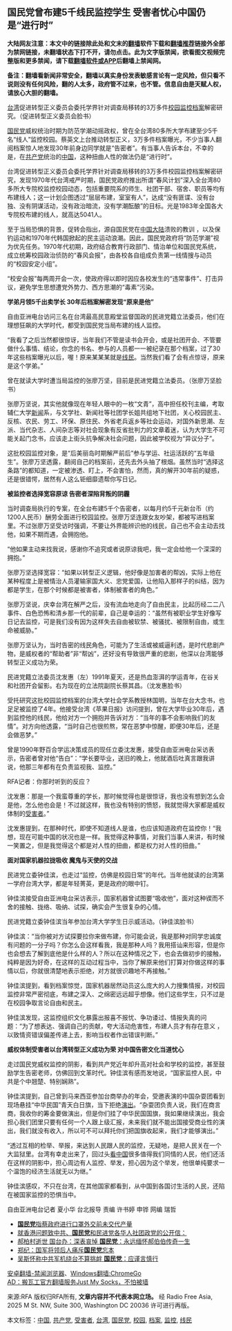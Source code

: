  <h2>国民党曾布建5千线民监控学生  受害者忧心中国仍是“进行时”</h2> <p class="notice"><b>大陆网友注意：本文中的链接除此处和文末的<a href="https://github.com/bannedbook/fanqiang" >翻墙</a>软件下载和<a href="https://github.com/killgcd/justmysocks/blob/master/README.md">翻墙推荐</a>链接外全部为禁网链接，未翻墙状态下打不开，请勿点击。此为文字版禁闻，欲看图文视频完整版和更多禁闻，请下载<a href="https://github.com/bannedbook/fanqiang">翻墙软件或APP</a>后翻墙上禁闻网。</p><p>备注：翻墙看新闻非常安全，翻墙以真实身份发表敏感言论有一定风险，但只看不说则没有任何风险，翻的人太多，政府管不过来，也不管。信息自由是天赋人权，请放心大胆的翻墙。</b></p>  <div class="entry"> <p><span><a href="https://www.bannedbook.org/bnews/tag/%e5%8f%b0%e6%b9%be/" class="st_tag internal_tag" rel="tag" title="标签 台湾 下的日志">台湾</a>促进转型正义委员会委托学界针对调查局移转的3万多件<a href="https://www.bannedbook.org/bnews/tag/%e6%a0%a1%e5%9b%ad/" class="st_tag internal_tag" rel="tag" title="标签 校园 下的日志">校园</a><a href="https://www.bannedbook.org/bnews/tag/%e7%9b%91%e6%8e%a7/" class="st_tag internal_tag" rel="tag" title="标签 监控 下的日志">监控</a><a href="https://www.bannedbook.org/bnews/tag/%E6%A1%A3%E6%A1%88/" class="st_tag internal_tag" rel="tag" title="标签 档案 下的日志">档案</a>解密研究。（促进转型正义委员会脸书）</span></p> <p><a href="https://www.bannedbook.org/bnews/tag/%e5%9b%bd%e6%b0%91%e5%85%9a/" class="st_tag internal_tag" rel="tag" title="标签 国民党 下的日志">国民党</a>威权统治时期为防范学潮动摇政权，曾在全台湾80多所大学布建至少5千名“线人”监控校园。蔡英文上台推动转型正义，3万多件档案曝光，不少当事人翻阅档案惊人地发现30年前身边同学就是“告密者”。有当事人告诉本台，不幸的是，在<a href="https://www.bannedbook.org/bnews/tag/%e5%85%b1%e4%ba%a7%e5%85%9a/" class="st_tag internal_tag" rel="tag" title="标签 共产党 下的日志">共产党</a>统治的<span class='wp_keywordlink_affiliate'><a href="https://www.bannedbook.org/" title="中国" target="_blank">中国</a></span>，这种扭曲人性的做法仍是“进行时”。</p> <p>台湾促进转型正义委员会委托学界针对调查局移转的3万多件校园监控档案解密研究，发现1970年代台湾戒严时期，国民党政府推出所谓“春风计划”深入全台湾80多所大专院校监控校园动态，包括重要院系的师生、社团干部、宿舍、职员等均有布建线人；这一计划企图透过“层层布建，室室有人”，达成“没有匪谍、没有台独、没有阴谋活动，没有政治暗流，没有学潮酝酿”的目标。光是1983年全国各大专院校布建的线人，就高达5041人。</p> <p>至于当局恐惧的背景，促转会指出，源自国民党在<a href="https://www.bannedbook.org/bnews/tag/%E4%B8%AD%E5%9B%BD/" class="st_tag internal_tag" rel="tag" title="标签 中国 下的日志">中国</a><span class='wp_keywordlink_affiliate'><a href="https://www.bannedbook.org/" title="大陆" target="_blank">大陆</a></span>溃败的教训 ，以及保钓运动和1970年代韩国掀起的民主运动浪潮。因此，国民党政府将“防范学潮”视为优先任务。1970年代初期，政府结合教育行政部门、情治单位和国民党系统，成立统筹校园政治侦防的“春风会报”，由各校各自组成负责第一线情搜与动员的“校园安定小组”。</p> <p>“校安会报”每两周开会一次，使政府得以即时因应各校发生的“违常事件”、打击异议，避免学生思想遭党外势力、西方思潮的“毒素”污染。</p> <p><b>学弟月领5千出卖学长 30年后档案解密发现“原来是他”</b></p> <p>自由亚洲电台访问三名在台湾最高民意殿堂监督国政的民进党籍立法委员，他们在理想狂飙的大学时代，都受到国民党当局布建的线人监控。</p> <p>“我看了之后当然都很惊讶，当年我们不管是读书会开会，或是社团开会、不管要做什么事情、结论，你念的书名、参与的人员都一一被纪录在那个档案，过了30年这些档案曝光以后，喔！原来某某某就是<a href="https://www.bannedbook.org/bnews/tag/%E7%BA%BF%E6%B0%91/" class="st_tag internal_tag" rel="tag" title="标签 线民 下的日志">线民</a>。当然我们看了会有点惊讶，原来是这个学弟。”</p> <p><span>曾在就读大学时遭当局监控的张廖万坚，目前是民进党籍立法委员。（张廖万坚脸书）</span></p>  <p>张廖万坚说，其实他就像现在年轻人眼中的一枚“文青”，高中担任校刊主编，考取辅仁大学<span class='wp_keywordlink_affiliate'><a href="https://www.bannedbook.org/" title="新闻">新闻</a></span>系，与文学社、新闻社等社团学长姐共组地下社团，关心校园民主、反核、农民、劳工、环保、原住民、外省老兵返乡等社会运动，对国外新思潮、左派、当代杂志、人间杂志等对社会现象有反省批判力的文章着迷，认为大学生不可能关起门念书，应该走上街头抗争解决社会问题，因此被学校视为“异议分子”。</p> <p>这批校园监控对象，是“后美丽岛时期解严前后”参与学运、社运活跃的“五年级生”。张廖万坚透露，翻阅自己的档案前，还先去外头抽了根烟。虽然当时“选择这条路”的都知道，一定被渗透、盯上，不会害怕，然而，真的解开30年前的疑惑，还是很错愕，居然有人这么钜细靡遗帮你写日记。</p> <p><b>被监控者选择宽容原谅  告密者深陷背叛的阴霾</b></p> <p>当时调查局执行的专案，在全台布建5千个告密者，以每月约5千元新台币（约1200人民币）酬劳全面进行校园监控。张廖万坚连跟女友吵架，都被写进档案里。不过张廖万坚受访时强调，不要让外界能辨识他的线民，自己也不会主动去找他，如果不期而遇，会拥抱他。</p> <p>“他如果主动来找我说，感谢你不追究或者说原谅我吧，我一定会给他一个深深的拥抱。”</p> <p>张廖万坚选择宽容：“如果以转型正义逻辑，他好像是加害者的帮凶，实际上他在某种程度上是被情治人员灌输家国大义、忠党爱国，让他陷入那样子的纠结，因为都是学生，在那个时候都是被害者，体制被害者的角色。”</p> <p>张廖万坚说，庆幸台湾在解严之后，没有流血地走向了自由民主，比起历经二二八事件、白色恐怖和清乡那一代的前辈，自己是幸运的：“虽然有被职业学生好像写日记去监控，可是我们没有因为这样失去自由被软禁、被骚扰、被限制自由，或生命被威胁。”</p> <p>张廖万坚认为，当时告密的线民角色，可能为了生活或被威逼利透，是时代悲剧产物，是威权者的“帮助者”非“帮凶”，还好没有导致很严重的悲剧，他深以台湾能够转型正义成功为荣。</p> <p><span>民进党籍立法委员沈发惠（左）1991年夏天，还是热血澎湃的学运青年，在谷关和社团开会留影。右为现在的立法院副院长蔡其昌。（沈发惠脸书）</span></p>  <p>受托研究这批校园监控档案的台湾大学社会学系教授林国明，当年在台大念书，也足足被监控了4年。他接受台湾《苹果日报》访问提到，曾在大学毕业30年后，遇到监控他的线民，他给对方一个拥抱并告诉对方：“当年的事不会影响我们的友情”。对方向他透露，“当时自己也很煎熬，常在恶梦中惊醒，即便30年后，还是会做恶梦。”</p> <p>曾是1990年野百合学运决策成员的现任立委沈发惠，接受自由亚洲电台采访表示，告密者曾对他“告白”：“学长要毕业，送旧的晚上，他就酒后吐真言跟我讲说，他那三年都有在负责监视我、监控。”</p> <p>RFA记者：你那时听到的反应？</p> <p>沈发惠：那是一个我蛮尊重的学长，那时候觉得也是很惊讶，我也没有想到怎么会是他，怎么他也会是！不过就这样，我也没有特别的愤怒，我就觉得大家都是威权体制的<a href="https://www.bannedbook.org/bnews/tag/%e5%8f%97%e5%ae%b3%e8%80%85/" class="st_tag internal_tag" rel="tag" title="标签 受害者 下的日志">受害者</a>。”</p> <p>沈发惠提到，在那种时代，即使不知道线人是谁，也应该知道政府在监控你！“我想，现在可能中国的状况也是一样。我觉得这种事情，对我们当事人来讲，有时候一笑置之，但是我觉得这个都是对人性的扭曲，都是权力对人性的扭曲。”</p> <p><b>面对国家机器拉拢吸收 魔鬼与天使的交战</b></p> <p>民进党立委钟佳滨，也走过“监控，仿佛是校园日常”的年代。当年他就读的台湾第一学府台湾大学，都是年轻菁英，更是政府的眼中钉。</p> <p>钟佳滨接受自由亚洲电台采访表示，国家机器曾试图要“吸收他”，面对这种锲而不舍的接触、拢络、吸纳、试探，确实会产生很复杂的心情。</p> <p><span>民进党籍立委钟佳滨当年参加台湾大学学生日示威活动。（钟佳滨脸书）</span></p>  <p>钟佳滨：“当你被对方试探要拉你来做布建，你可能会说，我是那种对同学忠诚度有问题的一分子吗？你怎么会这样看我，我是那种人吗？我用搭讪来形容，但是你也会想去了解到底他是什么样的人？所以在这种情况之下，也会去做初步的接触，纯粹是因为好奇，在这样的互动过程当中，当你了解原来他们打算对你做这样的事情以后，你就很清楚地表示拒绝，对方就很识趣地不再接触。”</p> <p>钟佳滨提到，看到档案惊觉，国家机器居然动员这么庞大的人力搜集情报，对校园监控非常严密彻底，布建之深入、之绵密远远超乎想像。他们这些学生，只不过是在校园争取言论自由和民主。</p> <p>钟佳滨发现，这监控组织文化暴露出报喜不报忧、争功诿过、情报失真的问题：“为了想表达、强调自己的贡献，夸大活动危害性，布建人员才有存在意义 ，以致情资错误偏差传递上去，影响当权者作出错误判断。”</p> <p><b>威权体制受害者以台湾转型正义成功为荣 对中国告密文化当道忧心</b></p> <p>走过国民党威权监控的阴影，看到共产党近年却升高对社会和学校的监控，甚至鼓励学生告密老师，仿佛回到文革时代。钟佳滨有感而发地说，“国家监控人民，中共是个中翘楚、特别娴熟”。</p> <p>钟佳滨提到，自己曾到马来西亚参加台商举办的年会，受邀表演的中国杂耍团看到现场悬挂“中华民国”青天白日旗，当下拒绝<span class='wp_keywordlink_affiliate'><a href="https://zh-cn.shenyunperformingarts.org/" title="演出" target="_blank">演出</a></span>。“杂耍团负责人说，我们在商言商，我收你的筹金要做演出，但是你们挂了中华民国国旗，我如果继续演出，我会担心我们团里只要有任何一个人跟上级汇报，未来我们就不能出国接受商业性的演出，我们就没有收入，所以可不可以拜托你们把国旗收起来，我们才能够演出。”</p> <p>“透过互相的检举、举报，来达到人民跟人民的监控，无疑地，是把人民关在一个大监狱里。台湾有幸走出来了，回过头<span class='wp_keywordlink_affiliate'><a href="https://www.secretchina.com/" title="看中国" target="_blank">看中国</a></span>很多值得我们同情的人民，他们还活在这样的阴影中，担心周边有人监控、举发，担心因为这个举发，他很单纯要求一个温饱的经济生活就无以为继。”</p> <p>钟佳滨感叹，不只在台湾，在其他国家都看到，从中国到各国讨生活的人民，还陷在被国家监控的恐惧当中。</p> <p>自由亚洲电台记者 夏小华  台北报导 责编 许书婷 申铧  网编 瑞哲</p>  <ul class='op-related-articles' title='相关阅读'> <li><a href='https://www.bannedbook.org/bnews/baitai/20200407/1308237.html' target='_blank'><b>国民党</b>指蔡政府进行口罩外交前未交代产量</a></li> <li><a href='https://www.bannedbook.org/bnews/baitai/20200404/1306577.html' target='_blank'>就香港问题致中共、<b>国民党</b>和民进党各华人社团政党的公开信：</a></li> <li><a href='https://www.bannedbook.org/bnews/taiwannews/20200330/1303478.html' target='_blank'>郝柏村逝世 国台办：深表哀悼 <b>国民党</b>：永远缅怀郝伯伯传奇一生</a></li> <li><a href='https://www.bannedbook.org/bnews/baitai/20200325/1299722.html' target='_blank'>郑纪：国军将领后人痛斥<b>国民党</b>忘本</a></li> <li><a href='https://www.bannedbook.org/bnews/headline/20200322/1297914.html' target='_blank'>吴斯怀称中共军机绕台不算挑衅 <b>国民党</b>：应谨言慎行</a></li> </ul> <div class="texttj"> <a href="https://github.com/bannedbook/fanqiang/wiki/%E5%AE%89%E5%8D%93%E7%BF%BB%E5%A2%99-%E7%A6%81%E9%97%BB%E6%B5%8F%E8%A7%88%E5%99%A8" target="_blank">安卓翻墙-禁闻浏览器</a>、<a href="https://github.com/bannedbook/fanqiang/wiki/Chrome%E4%B8%80%E9%94%AE%E7%BF%BB%E5%A2%99%E5%8C%85" target="_blank">Windows翻墙:ChromeGo</a><br/> <a href="https://github.com/killgcd/justmysocks/blob/master/README.md" target="_blank">AD：搬瓦工官方翻墙服务Just My Socks，不怕被墙</a> </div><p>来源:RFA  版权归RFA所有, <strong>文章内容并不代表本网立场。</strong>  经 Radio Free Asia, 2025 M St. NW, Suite 300, Washington DC 20036 许可进行再版。</p><a name='sharetosocial'></a>           </div><!--END ENTRY--> <div class="postfooter"> <div>本文标签：<a href="https://www.bannedbook.org/bnews/tag/%E4%B8%AD%E5%9B%BD/" rel="tag">中国</a>, <a href="https://www.bannedbook.org/bnews/tag/%e5%85%b1%e4%ba%a7%e5%85%9a/" rel="tag">共产党</a>, <a href="https://www.bannedbook.org/bnews/tag/%e5%8f%97%e5%ae%b3%e8%80%85/" rel="tag">受害者</a>, <a href="https://www.bannedbook.org/bnews/tag/%e5%8f%b0%e6%b9%be/" rel="tag">台湾</a>, <a href="https://www.bannedbook.org/bnews/tag/%e5%9b%bd%e6%b0%91%e5%85%9a/" rel="tag">国民党</a>, <a href="https://www.bannedbook.org/bnews/tag/%e6%a0%a1%e5%9b%ad/" rel="tag">校园</a>, <a href="https://www.bannedbook.org/bnews/tag/%E6%A1%A3%E6%A1%88/" rel="tag">档案</a>, <a href="https://www.bannedbook.org/bnews/tag/%e7%9b%91%e6%8e%a7/" rel="tag">监控</a>, <a href="https://www.bannedbook.org/bnews/tag/%E7%BA%BF%E6%B0%91/" rel="tag">线民</a></div>  </div><!--END POSTFOOTER--> 
